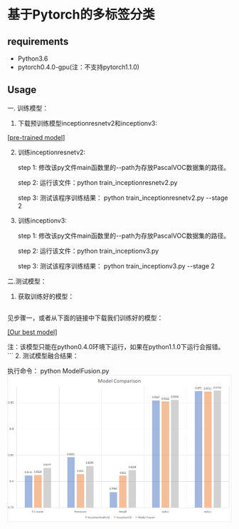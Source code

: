 # 基于Pytorch的多标签分类


## requirements
* Python3.6
* pytorch0.4.0-gpu(注：不支持pytorch1.1.0)

## Usage

一. 训练模型：
1. 下载预训练模型inceptionresnetv2和inceptionv3:

[[pre-trained model]](https://cloud.tsinghua.edu.cn/smart-link/b64c94ee-3515-40a1-9612-af66e7a62cab/)

2. 训练inceptionresnetv2:

    step 1: 修改该py文件main函数里的--path为存放PascalVOC数据集的路径。

    step 2: 运行该文件：python train_inceptionresnetv2.py

    step 3: 测试该程序训练结果： python train_inceptionresnetv2.py --stage 2


3. 训练inceptionv3:

    step 1: 修改该py文件main函数里的--path为存放PascalVOC数据集的路径。

    step 2: 运行该文件：python train_inceptionv3.py

    step 3: 测试该程序训练结果： python train_inceptionv3.py --stage 2


二.测试模型：
1. 获取训练好的模型：

    ```bash
见步骤一，或者从下面的链接中下载我们训练好的模型：

[[Our best model]](https://cloud.tsinghua.edu.cn/smart-link/b64c94ee-3515-40a1-9612-af66e7a62cab/)

注：该模型只能在python0.4.0环境下运行，如果在python1.1.0下运行会报错。
    ```
2. 测试模型融合结果：

执行命令： python ModelFusion.py
    ![Figure](results.png)
